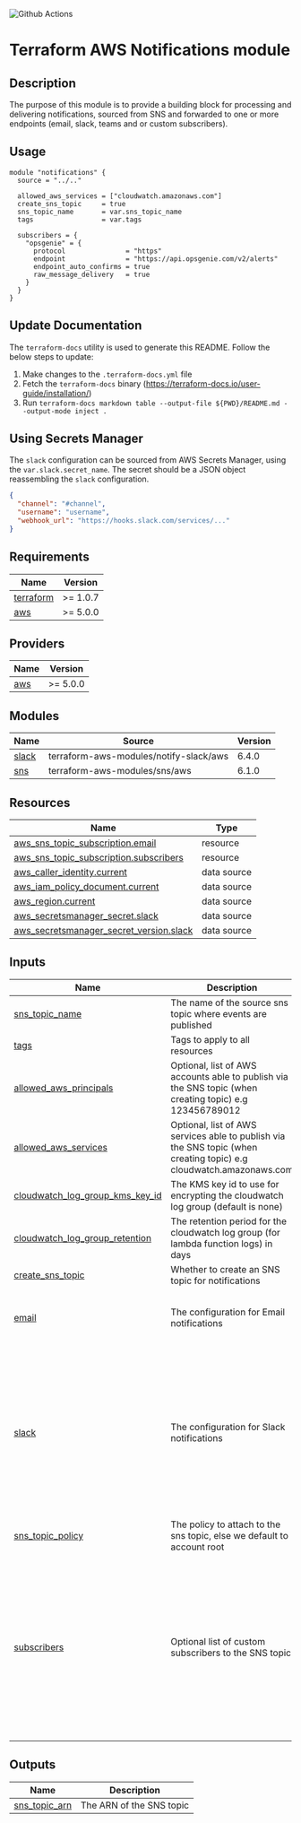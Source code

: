 ![Github Actions](../../actions/workflows/terraform.yml/badge.svg)

# Terraform AWS Notifications module

## Description

The purpose of this module is to provide a building block for processing and delivering notifications, sourced from SNS and forwarded to one or more endpoints (email, slack, teams and or custom subscribers).

## Usage

```hcl
module "notifications" {
  source = "../.."

  allowed_aws_services = ["cloudwatch.amazonaws.com"]
  create_sns_topic     = true
  sns_topic_name       = var.sns_topic_name
  tags                 = var.tags

  subscribers = {
    "opsgenie" = {
      protocol               = "https"
      endpoint               = "https://api.opsgenie.com/v2/alerts"
      endpoint_auto_confirms = true
      raw_message_delivery   = true
    }
  }
}
```

## Update Documentation

The `terraform-docs` utility is used to generate this README. Follow the below steps to update:

1. Make changes to the `.terraform-docs.yml` file
2. Fetch the `terraform-docs` binary (https://terraform-docs.io/user-guide/installation/)
3. Run `terraform-docs markdown table --output-file ${PWD}/README.md --output-mode inject .`

## Using Secrets Manager

The `slack` configuration can be sourced from AWS Secrets Manager, using the `var.slack.secret_name`. The secret should be a JSON object reassembling the `slack` configuration.

```json
{
  "channel": "#channel",
  "username": "username",
  "webhook_url": "https://hooks.slack.com/services/..."
}
```

<!-- BEGIN_TF_DOCS -->
## Requirements

| Name | Version |
|------|---------|
| <a name="requirement_terraform"></a> [terraform](#requirement\_terraform) | >= 1.0.7 |
| <a name="requirement_aws"></a> [aws](#requirement\_aws) | >= 5.0.0 |

## Providers

| Name | Version |
|------|---------|
| <a name="provider_aws"></a> [aws](#provider\_aws) | >= 5.0.0 |

## Modules

| Name | Source | Version |
|------|--------|---------|
| <a name="module_slack"></a> [slack](#module\_slack) | terraform-aws-modules/notify-slack/aws | 6.4.0 |
| <a name="module_sns"></a> [sns](#module\_sns) | terraform-aws-modules/sns/aws | 6.1.0 |

## Resources

| Name | Type |
|------|------|
| [aws_sns_topic_subscription.email](https://registry.terraform.io/providers/hashicorp/aws/latest/docs/resources/sns_topic_subscription) | resource |
| [aws_sns_topic_subscription.subscribers](https://registry.terraform.io/providers/hashicorp/aws/latest/docs/resources/sns_topic_subscription) | resource |
| [aws_caller_identity.current](https://registry.terraform.io/providers/hashicorp/aws/latest/docs/data-sources/caller_identity) | data source |
| [aws_iam_policy_document.current](https://registry.terraform.io/providers/hashicorp/aws/latest/docs/data-sources/iam_policy_document) | data source |
| [aws_region.current](https://registry.terraform.io/providers/hashicorp/aws/latest/docs/data-sources/region) | data source |
| [aws_secretsmanager_secret.slack](https://registry.terraform.io/providers/hashicorp/aws/latest/docs/data-sources/secretsmanager_secret) | data source |
| [aws_secretsmanager_secret_version.slack](https://registry.terraform.io/providers/hashicorp/aws/latest/docs/data-sources/secretsmanager_secret_version) | data source |

## Inputs

| Name | Description | Type | Default | Required |
|------|-------------|------|---------|:--------:|
| <a name="input_sns_topic_name"></a> [sns\_topic\_name](#input\_sns\_topic\_name) | The name of the source sns topic where events are published | `string` | n/a | yes |
| <a name="input_tags"></a> [tags](#input\_tags) | Tags to apply to all resources | `map(string)` | n/a | yes |
| <a name="input_allowed_aws_principals"></a> [allowed\_aws\_principals](#input\_allowed\_aws\_principals) | Optional, list of AWS accounts able to publish via the SNS topic (when creating topic) e.g 123456789012 | `list(string)` | `[]` | no |
| <a name="input_allowed_aws_services"></a> [allowed\_aws\_services](#input\_allowed\_aws\_services) | Optional, list of AWS services able to publish via the SNS topic (when creating topic) e.g cloudwatch.amazonaws.com | `list(string)` | `[]` | no |
| <a name="input_cloudwatch_log_group_kms_key_id"></a> [cloudwatch\_log\_group\_kms\_key\_id](#input\_cloudwatch\_log\_group\_kms\_key\_id) | The KMS key id to use for encrypting the cloudwatch log group (default is none) | `string` | `null` | no |
| <a name="input_cloudwatch_log_group_retention"></a> [cloudwatch\_log\_group\_retention](#input\_cloudwatch\_log\_group\_retention) | The retention period for the cloudwatch log group (for lambda function logs) in days | `string` | `"3"` | no |
| <a name="input_create_sns_topic"></a> [create\_sns\_topic](#input\_create\_sns\_topic) | Whether to create an SNS topic for notifications | `bool` | `false` | no |
| <a name="input_email"></a> [email](#input\_email) | The configuration for Email notifications | <pre>object({<br>    addresses = optional(list(string))<br>    # The email addresses to send notifications to<br>  })</pre> | `null` | no |
| <a name="input_slack"></a> [slack](#input\_slack) | The configuration for Slack notifications | <pre>object({<br>    channel = optional(string)<br>    # The channel to post to <br>    lambda_name = optional(string, "slack-notify")<br>    # The name of the lambda function to create <br>    secret_name = optional(string)<br>    # An optional secret name in secrets manager to use for the slack configuration <br>    username = optional(string, ":aws: Notification")<br>    # The username to post as <br>    webhook_url = optional(string)<br>    # The webhook url to post to<br>  })</pre> | `null` | no |
| <a name="input_sns_topic_policy"></a> [sns\_topic\_policy](#input\_sns\_topic\_policy) | The policy to attach to the sns topic, else we default to account root | `string` | `null` | no |
| <a name="input_subscribers"></a> [subscribers](#input\_subscribers) | Optional list of custom subscribers to the SNS topic | <pre>map(object({<br>    protocol = string<br>    # The protocol to use. The possible values for this are: sqs, sms, lambda, application. (http or https are partially supported, see below).<br>    endpoint = string<br>    # The endpoint to send data to, the contents will vary with the protocol. (see below for more information)<br>    endpoint_auto_confirms = bool<br>    # Boolean indicating whether the end point is capable of auto confirming subscription e.g., PagerDuty (default is false)<br>    raw_message_delivery = bool<br>    # Boolean indicating whether or not to enable raw message delivery (the original message is directly passed, not wrapped in JSON with the original message in the message property) (default is false)<br>  }))</pre> | `{}` | no |

## Outputs

| Name | Description |
|------|-------------|
| <a name="output_sns_topic_arn"></a> [sns\_topic\_arn](#output\_sns\_topic\_arn) | The ARN of the SNS topic |
<!-- END_TF_DOCS -->
